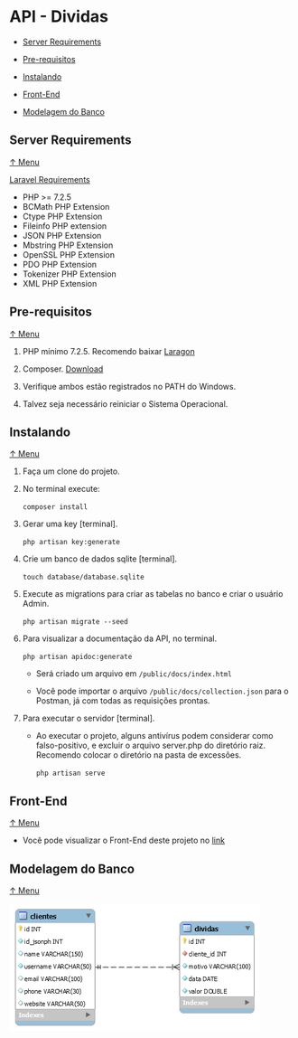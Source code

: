 # API - Dividas

* [Server Requirements](#server-requirements)

* [Pre-requisitos](#pre-requisitos)

* [Instalando](#instalando)

* [Front-End](#front-end)

* [Modelagem do Banco](#modelagem-do-banco)

## Server Requirements

[↑ Menu](#API---Dividas)

[Laravel Requirements](https://laravel.com/docs/7.x#server-requirements)

* PHP >= 7.2.5
* BCMath PHP Extension
* Ctype PHP Extension
* Fileinfo PHP extension
* JSON PHP Extension
* Mbstring PHP Extension
* OpenSSL PHP Extension
* PDO PHP Extension
* Tokenizer PHP Extension
* XML PHP Extension

## Pre-requisitos

[↑ Menu](#API---Dividas)

1. PHP mínimo 7.2.5. Recomendo baixar [Laragon](https://laragon.org/download/index.html)

2. Composer. [Download](https://getcomposer.org/download/)

3. Verifique ambos estão registrados no PATH do Windows.

4. Talvez seja necessário reiniciar o Sistema Operacional.

## Instalando

[↑ Menu](#API---Dividas)

1. Faça um clone do projeto.

2. No terminal execute:

    `composer install`

3. Gerar uma key [terminal].

    `php artisan key:generate`

4. Crie um banco de dados sqlite [terminal].

    `touch database/database.sqlite`

5. Execute as migrations para criar as tabelas no banco e criar o usuário Admin.

    `php artisan migrate --seed`

6. Para visualizar a documentação da API, no terminal.

    `php artisan apidoc:generate`

    * Será criado um arquivo em `/public/docs/index.html`

    * Você pode importar o arquivo `/public/docs/collection.json` para o Postman, já com todas as requisições prontas.

7. Para executar o servidor [terminal].

    * Ao executar o projeto, alguns antivírus podem considerar como falso-positivo, e excluir o arquivo server.php do diretório raiz. Recomendo colocar o diretório na pasta de excessões.

        `php artisan serve`

## Front-End

[↑ Menu](#API---Dividas)

* Você pode visualizar o Front-End deste projeto no [link](https://github.com/angelorpt/dividas-clientes-vue)

## Modelagem do Banco

[↑ Menu](#API---Dividas)

![Modelagem](/_modelagem/Modelagem.png)
